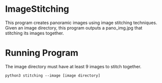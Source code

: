 # ImageStitching
This program creates panoramic images using image stitching techniques. Given an image directory, this program outputs a pano_img.jpg that stitching its images together.

# Running Program
The image directory must have at least 9 images to stitch together.
```
python3 stitching --image [image directory]
```
